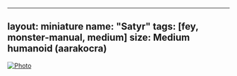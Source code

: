 <!-- ---
layout: miniature
name: "Satyr"
tags: [fey, monster-manual, medium]
size: Medium humanoid (aarakocra)
---
![Photo](https://lh3.googleusercontent.com/pw/AP1GczNwEYKbHQO541_Dbwnt7IC3Vd74ekmgaSylFWL3B1etLX6p8LZP_o1sedPTMm-scrqJpc1uwErMZoafQWI38LwQEbr6NG6Qk9em9bDmeehFdKvG4l5MZZfG5xtGyalzxBsL3v-369Bv4zGR14PtZZomrg=w1308-h1308-s-no-gm?authuser=0) -->

---
layout: miniature
name: "Satyr"
tags: [fey, monster-manual, medium]
size: Medium humanoid (aarakocra)
---
<a href="#modal" onclick="openModal()">
  <img src="https://lh3.googleusercontent.com/pw/AP1GczNwEYKbHQO541_Dbwnt7IC3Vd74ekmgaSylFWL3B1etLX6p8LZP_o1sedPTMm-scrqJpc1uwErMZoafQWI38LwQEbr6NG6Qk9em9bDmeehFdKvG4l5MZZfG5xtGyalzxBsL3v-369Bv4zGR14PtZZomrg=w1308-h1308-s-no-gm?authuser=0" alt="Photo">
</a>

